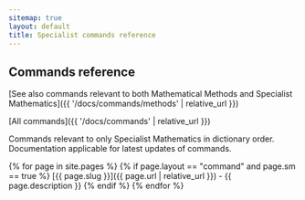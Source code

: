 ```yaml
---
sitemap: true
layout: default
title: Specialist commands reference
---
```


## Commands reference

[See also commands relevant to both Mathematical Methods and Specialist Mathematics]({{ '/docs/commands/methods' | relative_url }})

[All commands]({{ '/docs/commands' | relative_url }})

Commands relevant to only Specialist Mathematics in dictionary order. Documentation applicable for latest updates of commands.

{% for page in site.pages %}
  {% if page.layout == "command" and page.sm == true %}
[{{ page.slug }}]({{ page.url | relative_url }}) - {{ page.description }}
  {% endif %}
{% endfor %}